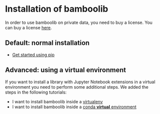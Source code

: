 # Installation of bamboolib

In order to use bamboolib on private data, you need to buy a license. You can buy a license [here](https://bamboolib.com/pricing).

## Default: normal installation
- [Get started using pip](https://github.com/tkrabel/bamboolib/blob/master/installation/no_virtual_environment/installation.md#installing-bamboolib-without-virtual-environment)

## Advanced: using a virtual environment

If you want to install a library with Jupyter Notebook extensions in a virtual environment you need to perform some additional steps. We added the steps in the following tutorials:

- I want to install bamboolib inside a [virtualenv](https://github.com/tkrabel/bamboolib/blob/master/installation/virtualenv/setup_and_installation.md#installing-bamboolib-using-virtualenv)
- I want to install bamboolib inside a [conda **virtual** environment](https://github.com/tkrabel/bamboolib/blob/master/installation/conda_venv/setup_and_installation.md#installing-bamboolib-using-conda-environment)
